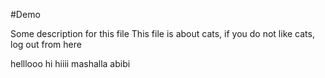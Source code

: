 #Demo

Some description for this file
This file is about cats, if you do not like cats, log out from here

helllooo
hi 
hiiii
mashalla abibi
